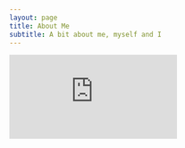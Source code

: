 ```yaml
---
layout: page
title: About Me
subtitle: A bit about me, myself and I
---
```

<div class="videoWrapper"  style="--aspect-ratio: 3 / 4;">
  <iframe src="https://www.youtube.com/embed/HqcH9DiMkwA" title="YouTube video player" frameborder="0" allow="accelerometer; autoplay; clipboard-write; encrypted-media; gyroscope; picture-in-picture" allowfullscreen></iframe>
</div>

